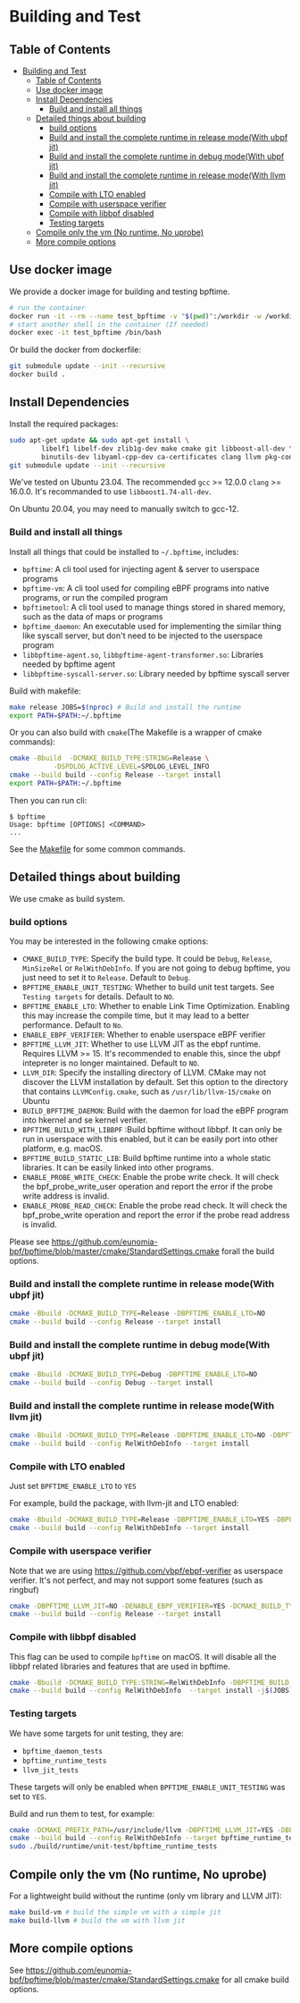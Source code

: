# Building and Test

## Table of Contents

<!-- TOC -->

- [Building and Test](#building-and-test)
  - [Table of Contents](#table-of-contents)
  - [Use docker image](#use-docker-image)
  - [Install Dependencies](#install-dependencies)
    - [Build and install all things](#build-and-install-all-things)
  - [Detailed things about building](#detailed-things-about-building)
    - [build options](#build-options)
    - [Build and install the complete runtime in release mode(With ubpf jit)](#build-and-install-the-complete-runtime-in-release-modewith-ubpf-jit)
    - [Build and install the complete runtime in debug mode(With ubpf jit)](#build-and-install-the-complete-runtime-in-debug-modewith-ubpf-jit)
    - [Build and install the complete runtime in release mode(With llvm jit)](#build-and-install-the-complete-runtime-in-release-modewith-llvm-jit)
    - [Compile with LTO enabled](#compile-with-lto-enabled)
    - [Compile with userspace verifier](#compile-with-userspace-verifier)
    - [Compile with libbpf disabled](#compile-with-libbpf-disabled)
    - [Testing targets](#testing-targets)
  - [Compile only the vm (No runtime, No uprobe)](#compile-only-the-vm-no-runtime-no-uprobe)
  - [More compile options](#more-compile-options)

<!-- /TOC -->

## Use docker image

We provide a docker image for building and testing bpftime.

```bash
# run the container
docker run -it --rm --name test_bpftime -v "$(pwd)":/workdir -w /workdir ghcr.io/eunomia-bpf/bpftime:latest /bin/bash
# start another shell in the container (If needed)
docker exec -it test_bpftime /bin/bash
```

Or build the docker from dockerfile:

```bash
git submodule update --init --recursive
docker build .
```

## Install Dependencies

Install the required packages:

```bash
sudo apt-get update && sudo apt-get install \
        libelf1 libelf-dev zlib1g-dev make cmake git libboost-all-dev \
        binutils-dev libyaml-cpp-dev ca-certificates clang llvm pkg-config llvm-dev
git submodule update --init --recursive
```

We've tested on Ubuntu 23.04. The recommended `gcc` >= 12.0.0 `clang` >= 16.0.0. It's recommanded to use `libboost1.74-all-dev`.

On Ubuntu 20.04, you may need to manually switch to gcc-12.

### Build and install all things

Install all things that could be installed to `~/.bpftime`, includes:

- `bpftime`: A cli tool used for injecting agent & server to userspace programs
- `bpftime-vm`: A cli tool used for compiling eBPF programs into native programs, or run the compiled program
- `bpftimetool`: A cli tool used to manage things stored in shared memory, such as the data of maps or programs
- `bpftime_daemon`: An executable used for implementing the similar thing like syscall server, but don't need to be injected to the userspace program
- `libbpftime-agent.so`, `libbpftime-agent-transformer.so`: Libraries needed by bpftime agent
- `libbpftime-syscall-server.so`: Library needed by bpftime syscall server

Build with makefile:

```bash
make release JOBS=$(nproc) # Build and install the runtime
export PATH=$PATH:~/.bpftime
```

Or you can also build with `cmake`(The Makefile is a wrapper of cmake commands):

```bash
cmake -Bbuild  -DCMAKE_BUILD_TYPE:STRING=Release \
           -DSPDLOG_ACTIVE_LEVEL=SPDLOG_LEVEL_INFO
cmake --build build --config Release --target install
export PATH=$PATH:~/.bpftime
```

Then you can run cli:

```console
$ bpftime
Usage: bpftime [OPTIONS] <COMMAND>
...
```

See the [Makefile](https://github.com/eunomia-bpf/bpftime/blob/master/Makefile) for some common commands.

## Detailed things about building

We use cmake as build system.

### build options

You may be interested in the following cmake options:

- `CMAKE_BUILD_TYPE`: Specify the build type. It could be `Debug`, `Release`, `MinSizeRel` or `RelWithDebInfo`. If you are not going to debug bpftime, you just need to set it to `Release`. Default to `Debug`.
- `BPFTIME_ENABLE_UNIT_TESTING`: Whether to build unit test targets. See `Testing targets` for details. Default to `NO`.
- `BPFTIME_ENABLE_LTO`: Whether to enable Link Time Optimization. Enabling this may increase the compile time, but it may lead to a better performance. Default to `No`.
- `ENABLE_EBPF_VERIFIER`: Whether to enable userspace eBPF verifier
- `BPFTIME_LLVM_JIT`: Whether to use LLVM JIT as the ebpf runtime. Requires LLVM >= 15. It's recommended to enable this, since the ubpf intepreter is no longer maintained. Default to `NO`.
- `LLVM_DIR`: Specify the installing directory of LLVM. CMake may not discover the LLVM installation by default. Set this option to the directory that contains `LLVMConfig.cmake`, such as `/usr/lib/llvm-15/cmake` on Ubuntu
- `BUILD_BPFTIME_DAEMON`: Build with the daemon for load the eBPF program into hkernel and se kernel verifier.
- `BPFTIME_BUILD_WITH_LIBBPF` :Build bpftime without libbpf. It can only be run in userspace with this enabled, but it can be easily port into other platform, e.g. macOS.
- `BPFTIME_BUILD_STATIC_LIB`: Build bpftime runtime into a whole static libraries. It can be easily linked into other programs.
- `ENABLE_PROBE_WRITE_CHECK`: Enable the probe write check. It will check the bpf_probe_write_user operation and report the error if the probe write address is invalid.
- `ENABLE_PROBE_READ_CHECK`: Enable the probe read check. It will check the bpf_probe_write operation and report the error if the probe read address is invalid.

Please see <https://github.com/eunomia-bpf/bpftime/blob/master/cmake/StandardSettings.cmake> forall the build options.

### Build and install the complete runtime in release mode(With ubpf jit)

```bash
cmake -Bbuild -DCMAKE_BUILD_TYPE=Release -DBPFTIME_ENABLE_LTO=NO
cmake --build build --config Release --target install
```

### Build and install the complete runtime in debug mode(With ubpf jit)

```bash
cmake -Bbuild -DCMAKE_BUILD_TYPE=Debug -DBPFTIME_ENABLE_LTO=NO
cmake --build build --config Debug --target install
```

### Build and install the complete runtime in release mode(With llvm jit)

```bash
cmake -Bbuild -DCMAKE_BUILD_TYPE=Release -DBPFTIME_ENABLE_LTO=NO -DBPFTIME_LLVM_JIT=YES
cmake --build build --config RelWithDebInfo --target install
```

### Compile with LTO enabled

Just set `BPFTIME_ENABLE_LTO` to `YES`

For example, build  the package, with llvm-jit and LTO enabled:

```sh
cmake -Bbuild -DCMAKE_BUILD_TYPE=Release -DBPFTIME_ENABLE_LTO=YES -DBPFTIME_LLVM_JIT=YES
cmake --build build --config RelWithDebInfo --target install
```

### Compile with userspace verifier

Note that we are using <https://github.com/vbpf/ebpf-verifier> as userspace verifier. It's not perfect, and may not support some features (such as ringbuf)

```sh
cmake -DBPFTIME_LLVM_JIT=NO -DENABLE_EBPF_VERIFIER=YES -DCMAKE_BUILD_TYPE=Release -B build
cmake --build build --config Release --target install
```

### Compile with libbpf disabled

This flag can be used to compile `bpftime` on macOS. It will disable all the libbpf related libraries and features that are used in bpftime.

```sh
cmake -Bbuild -DCMAKE_BUILD_TYPE:STRING=RelWithDebInfo -DBPFTIME_BUILD_WITH_LIBBPF=OFF -DBPFTIME_BUILD_KERNEL_BPF=OFF
cmake --build build --config RelWithDebInfo  --target install -j$(JOBS)
```

### Testing targets

We have some targets for unit testing, they are:

- `bpftime_daemon_tests`
- `bpftime_runtime_tests`
- `llvm_jit_tests`

These targets will only be enabled when `BPFTIME_ENABLE_UNIT_TESTING` was set to `YES`.

Build and run them to test, for example:

```sh
cmake -DCMAKE_PREFIX_PATH=/usr/include/llvm -DBPFTIME_LLVM_JIT=YES -DBPFTIME_ENABLE_UNIT_TESTING=YES -DCMAKE_BUILD_TYPE=Release -B build
cmake --build build --config RelWithDebInfo --target bpftime_runtime_tests
sudo ./build/runtime/unit-test/bpftime_runtime_tests
```

## Compile only the vm (No runtime, No uprobe)

For a lightweight build without the runtime (only vm library and LLVM JIT):

```bash
make build-vm # build the simple vm with a simple jit
make build-llvm # build the vm with llvm jit
```

## More compile options

See <https://github.com/eunomia-bpf/bpftime/blob/master/cmake/StandardSettings.cmake> for all cmake build options.
